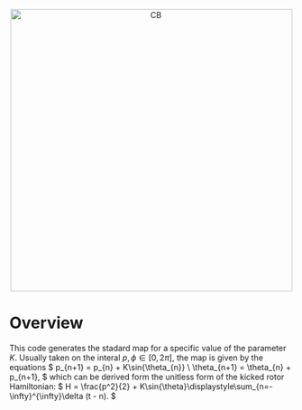 <p align="center">
<img width="500" alt="CB" src="https://github.com/user-attachments/assets/bf421467-3190-4d65-abfd-e6672065044b">
</p>

# Overview
This code generates the stadard map for a specific value of the parameter $K$. Usually taken on the interal $p,\phi\in [0,2\pi ]$, the map is given by the equations
$
  p_{n+1} = p_{n} + K\sin{\theta_{n}} \\
  \theta_{n+1} = \theta_{n} + p_{n+1},
$
which can be derived form the unitless form of the kicked rotor Hamiltonian:
$
  H = \frac{p^2}{2} + K\sin{\theta}\displaystyle\sum_{n=-\infty}^{\infty}\delta (t - n).
$
